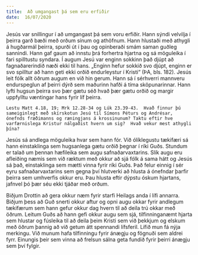 ```yaml
---
title:  Að umgangast þá sem eru erfiðir
date:  16/07/2020
---
```


Jesús var snillingur í að umgangast þá sem voru erfiðir.  Hann sýndi velvilja í þeirra garð bæði með orðum sínum og athöfnum.  Hann hlustaði með athygli á hugðarmál þeirra, spurði út í þau og opinberaði smám saman guðleg sannindi.  Hann gaf gaum að innstu þrá forhertra hjartna  og sá möguleika í fari spilltustu syndara.  Í augum Jesú var enginn sokkinn það djúpt að fagnaðarerindið næði ekki til hans.  „Enginn hefur sokkið svo djúpt, enginn er svo spilltur að hann geti ekki orðið endurleystur í Kristi“ (ÞA, bls. 182).  Jesús leit fólk allt öðrum augum en við hin gerum.  Hann sá í sérhverri mannveru endurspeglun af þeirri dýrð sem maðurinn hafði á tíma sköpunarinnar.  Hann lyfti hugsun þeirra svo þær gætu séð hvað þær gætu orðið og margir uppfylltu væntingar hans fyrir líf þeirra.

`Lestu Matt 4.18, 19; Mrk 12.28-34 og Lúk 23.39-43.  Hvað finnur þú sameiginlegt með skírskotun Jesú til Símons Péturs og Andrésar, ónefnds fræðimanns og ræningjans á krossinunum? Taktu eftir hve varfærnislega Kristur nálgaðist hvern um sig?  Hvað vekur mest athygli þína?`

Jesús sá andlega möguleika hvar sem hann fór.  Við ólíklegustu tækifæri sá hann einstaklinga sem  hugsanlega gætu orðið þegnar í ríki Guðs.  Stundum er talað um þennan hæfileika sem augu safnaðarvaxtarins.  Slík augu eru afleiðing næmis sem við ræktum með okkur að sjá fólk á sama hátt og Jesús sá það, einstaklinga sem mætti vinna fyrir ríki Guðs.  Það felur einnig í sér eyru safnaðarvaxtarins sem gegna því hlutverki að hlusta á ónefndar þarfir þeirra sem umhverfis okkur eru.  Þau hlusta eftir dýpstu óskum hjartans, jafnvel þó þær séu ekki tjáðar með orðum.

Biðjum Drottin að gera okkur næm fyrir starfi Heilags anda í lífi annarra. Biðjum þess að Guð snerti okkur aftur og opni augu okkar fyrir andlegum tækifærum sem hann gefur okkur dag hvern til að deila trú okkar með öðrum.  Leitum Guðs að hann gefi okkur augu sem sjá, tilfinninganæmt hjarta sem hlustar og fúsleika til að deila þeim Kristi sem við þekkjum og elskum með öðrum þannig að við getum átt spennandi lífsferil.  Lífið mun fá nýja merkingu.  Við munum hafa tilfinningu fyrir ánægju og fögnuði sem aldrei fyrr.  Einungis þeir sem vinna að frelsun sálna geta fundið fyrir þeirri ánægju sem því fylgir.